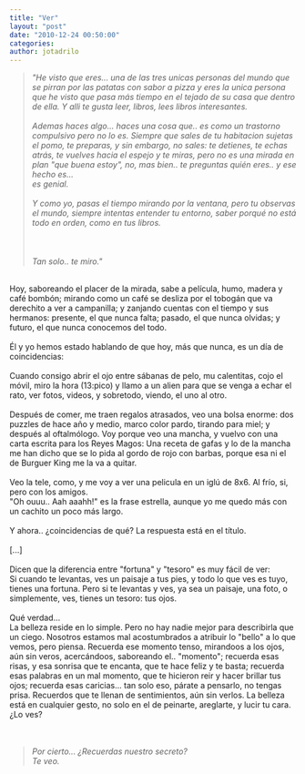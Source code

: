 ```yaml
---
title: "Ver"
layout: "post"
date: "2010-12-24 00:50:00"
categories: 
author: jotadrilo
---
```


<div class="css-full-post-content js-full-post-content">
<blockquote><span style="font-style: italic;">"He visto que eres... una de las tres unicas personas del mundo que se pirran por las patatas con sabor a pizza y eres la unica persona que he visto que pasa más tiempo en el tejado de su casa que dentro de ella. Y alli te gusta leer, libros, lees libros interesantes.<br /><br />Ademas haces algo... haces una cosa que.. es como un trastorno compulsivo pero no lo es. Siempre que sales de tu habitacion sujetas el pomo, te preparas, y sin embargo, no sales: te detienes, te echas atrás, te vuelves hacia el espejo y te miras, pero no es una mirada en plan "que buena estoy", no, mas bien.. te preguntas quién eres.. y ese hecho es...<br />es genial.<br /><br />Y como yo, pasas el tiempo mirando por la ventana, pero tu observas el mundo, siempre intentas entender tu entorno, saber porqué no está todo en orden, como en tus libros.<br /><br /><br /><br />Tan solo.. te miro."<br /></span></blockquote><br />Hoy, saboreando el placer de la mirada, sabe a película, humo, madera y café bombón; mirando como un café se desliza por el tobogán que va derechito a ver a campanilla; y zanjando cuentas con el tiempo y sus hermanos: presente, el que nunca falta; pasado, el que nunca olvidas; y futuro, el que nunca conocemos del todo.<br /><br />Él y yo hemos estado hablando de que hoy, más que nunca, es un día de coincidencias:<br /><br />Cuando consigo abrir el ojo entre sábanas de pelo, mu calentitas, cojo el móvil, miro la hora (13:pico) y llamo a un alien para que se venga a echar el rato, ver fotos, videos, y sobretodo, viendo, el uno al otro.<br /><br />Después de comer, me traen regalos atrasados, veo una bolsa enorme: dos puzzles de hace año y medio, marco color pardo, tirando para miel; y después al oftalmólogo. Voy porque veo una mancha, y vuelvo con una carta escrita para los Reyes Magos: Una receta de gafas y lo de la mancha me han dicho que se lo pida al gordo de rojo con barbas, porque esa ni el de Burguer King me la va a quitar.<br /><br />Veo la tele, como, y me voy a ver una pelicula en un iglú de 8x6. Al frío, si, pero con los amigos. <br />"Oh ouuu.. Aah aaahh!" es la frase estrella, aunque yo me quedo más con un cachito un poco más largo.<br /><br />Y ahora.. ¿coincidencias de qué? La respuesta está en el título.<br /><br />[...]<br /><br />Dicen que la diferencia entre "fortuna" y "tesoro" es muy fácil de ver:<br />Si cuando te levantas, ves un paisaje a tus pies, y todo lo que ves es tuyo, tienes una fortuna. Pero si te levantas y ves, ya sea un paisaje, una foto, o simplemente, ves, tienes un tesoro: tus ojos.<br /><br />Qué verdad...<br />La belleza reside en lo simple. Pero no hay nadie mejor para describirla que un ciego. Nosotros estamos mal acostumbrados a atribuir lo "bello" a lo que vemos, pero piensa. Recuerda ese momento tenso, mirandoos a los ojos, aún sin veros, acercándoos, saboreando el.. "momento"; recuerda esas risas, y esa sonrisa que te encanta, que te hace feliz y te basta; recuerda esas palabras en un mal momento, que te hicieron reir y hacer brillar tus ojos; recuerda esas caricias... tan solo eso, párate a pensarlo, no tengas prisa. Recuerdos que te llenan de sentimientos, aún sin verlos. La belleza está en cualquier gesto, no solo en el de peinarte, areglarte, y lucir tu cara. ¿Lo ves?<br /><br /><br /><blockquote><span style="font-style: italic;">Por cierto... ¿Recuerdas nuestro secreto?</span><br /><span style="font-style: italic;">Te veo.</span></blockquote>
</div>